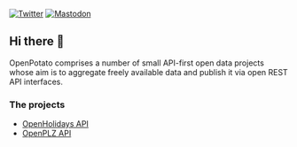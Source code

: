 [![Twitter](https://img.shields.io/badge/Twitter-%40openpotatis-1da1f2.svg)](https://twitter.com/openpotatis)
[![Mastodon](https://img.shields.io/badge/Mastodon-fosstodon.org%2F%40openpotato-5d52e9.svg)](https://fosstodon.org/@openpotato)

## Hi there 👋

OpenPotato comprises a number of small API-first open data projects whose aim is to aggregate freely available data and publish it via open REST API interfaces.

### The projects

+ [OpenHolidays API](https://www.openholidaysapi.org/)
+ [OpenPLZ API](https://www.openplzapi.org/)
